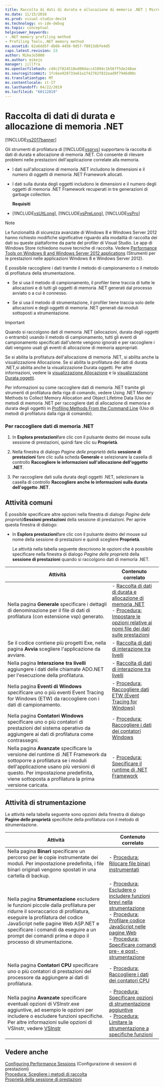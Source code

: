 ```yaml
---
title: Raccolta di dati di durata e allocazione di memoria .NET | Microsoft Docs
ms.date: 11/15/2016
ms.prod: visual-studio-dev14
ms.technology: vs-ide-debug
ms.topic: conceptual
helpviewer_keywords:
- .NET memory profiling method
- Profiling Tools,.NET memory method
ms.assetid: 62a6dd5f-db66-4456-9d57-f8913dbfe4d5
caps.latest.revision: 23
author: MikeJo5000
ms.author: mikejo
manager: jillfra
ms.openlocfilehash: c40c2f824518ed00dacc41094c1b567f5de248ae
ms.sourcegitcommit: 1fc6ee928733e61a1f42782f832ead9f7946d00c
ms.translationtype: MT
ms.contentlocale: it-IT
ms.lasthandoff: 04/22/2019
ms.locfileid: "60112819"
---
```

# <a name="collecting-net-memory-allocation-and-lifetime-data"></a>Raccolta di dati di durata e allocazione di memoria .NET
[!INCLUDE[vs2017banner](../includes/vs2017banner.md)]

Gli strumenti di profilatura di [!INCLUDE[vsprvs](../includes/vsprvs-md.md)] supportano la raccolta di dati di durata e allocazione di memoria .NET. Ciò consente di rilevare problemi nelle prestazioni dell'applicazione correlate alla memoria.  
  
- I dati sull'allocazione di memoria .NET includono le dimensioni e il numero di oggetti di memoria .NET Framework allocati.  
  
- I dati sulla durata degli oggetti includono le dimensioni e il numero degli oggetti di memoria .NET Framework recuperati in tre generazioni di garbage collection.  
  
  **Requisiti**  
  
- [!INCLUDE[vsUltLong](../includes/vsultlong-md.md)], [!INCLUDE[vsPreLong](../includes/vsprelong-md.md)], [!INCLUDE[vsPro](../includes/vspro-md.md)]  
  
> [!NOTE]
>  Le funzionalità di sicurezza avanzate di Windows 8 e Windows Server 2012 hanno richiesto modifiche significative riguardo alla modalità di raccolta dei dati su queste piattaforme da parte del profiler di Visual Studio. Le app di Windows Store richiedono nuove tecniche di raccolta. Vedere [Performance Tools on Windows 8 and Windows Server 2012 applications](../profiling/performance-tools-on-windows-8-and-windows-server-2012-applications.md) (Strumenti per le prestazioni nelle applicazioni Windows 8 e Windows Server 2012).  
  
 È possibile raccogliere i dati tramite il metodo di campionamento o il metodo di profilatura della strumentazione.  
  
- Se si usa il metodo di campionamento, il profiler tiene traccia di tutte le allocazioni e di tutti gli oggetti di memoria .NET generati dal processo avviato o a cui è connesso.  
  
- Se si usa il metodo di strumentazione, il profiler tiene traccia solo delle allocazioni e degli oggetti di memoria .NET generati dai moduli sottoposti a strumentazione.  
  
> [!IMPORTANT]
>  Quando si raccolgono dati di memoria .NET (allocazioni, durata degli oggetti o entrambi) usando il metodo di campionamento, tutti gli eventi di campionamento specificati dall'utente vengono ignorati e per raccogliere i dati vengono usati gli eventi di allocazione di memoria appropriati.  
  
 Se si abilita la profilatura dell'allocazione di memoria .NET, si abilita anche la visualizzazione Allocazione. Se si abilita la profilatura dei dati di durata .NET,si abilita anche la visualizzazione Durata oggetti. Per altre informazioni, vedere la [visualizzazione Allocazione](../profiling/dotnet-memory-allocations-view.md) e la [visualizzazione Durata oggetti](../profiling/object-lifetime-view.md).  
  
 Per informazioni su come raccogliere dati di memoria .NET tramite gli strumenti di profilatura della riga di comando, vedere Using .NET Memory Methods to Collect Memory Allocation and Object Lifetime Data (Uso dei metodi di memoria .NET per raccogliere dati di allocazione di memoria e durata degli oggetti) in [Profiling Methods From the Command Line](../profiling/using-profiling-methods-to-collect-performance-data-from-the-command-line.md) (Uso di metodi di profilatura dalla riga di comando).  
  
### <a name="to-collect-net-memory-data"></a>Per raccogliere dati di memoria .NET  
  
1. In **Esplora prestazioni**fare clic con il pulsante destro del mouse sulla sessione di prestazioni, quindi fare clic su **Proprietà**.  
  
2. Nella finestra di dialogo _Pagine delle proprietà_ della **sessione di prestazioni** fare clic sulla scheda **Generale** e selezionare la casella di controllo **Raccogliere le informazioni sull'allocazione dell'oggetto .NET**.  
  
3. Per raccogliere dati sulla durata degli oggetti .NET, selezionare la casella di controllo **Raccogliere anche le informazioni sulla durata dell'oggetto .NET**.  
  
## <a name="common-tasks"></a>Attività comuni  
 È possibile specificare altre opzioni nella finestra di dialogo _Pagine delle proprietà_**Sessioni prestazioni** della sessione di prestazioni. Per aprire questa finestra di dialogo:  
  
- In **Esplora prestazioni**fare clic con il pulsante destro del mouse sul nome della sessione di prestazioni e quindi scegliere **Proprietà**.  
  
  Le attività nella tabella seguente descrivono le opzioni che è possibile specificare nella finestra di dialogo _Pagine delle proprietà_ della **sessione di prestazioni** quando si raccolgono dati di memoria .NET.  
  
|Attività|Contenuto correlato|  
|----------|---------------------|  
|Nella pagina **Generale** specificare i dettagli di denominazione per il file di dati di profilatura (con estensione vsp) generato.|-   [Raccolta di dati di durata e allocazione di memoria .NET](../profiling/collecting-dotnet-memory-allocation-and-lifetime-data.md)<br />-   [Procedura: Impostare le opzioni relative ai nomi file dei dati sulle prestazioni](../profiling/how-to-set-performance-data-file-name-options.md)|  
|Se il codice contiene più progetti Exe, nella pagina **Avvia** scegliere l'applicazione da avviare.|-   [Raccolta di dati di interazione tra livelli](../profiling/collecting-tier-interaction-data.md)|  
|Nella pagina **Interazione tra livelli** aggiungere i dati delle chiamate ADO.NET per l'esecuzione della profilatura.|-   [Raccolta di dati di interazione tra livelli](../profiling/collecting-tier-interaction-data.md)|  
|Nella pagina **Eventi di Windows** specificare uno o più eventi Event Tracing for Windows (ETW) da raccogliere con i dati di campionamento.|-   [Procedura: Raccogliere dati ETW (Event Tracing for Windows)](../profiling/how-to-collect-event-tracing-for-windows-etw-data.md)|  
|Nella pagina **Contatori Windows** specificare uno o più contatori di prestazioni del sistema operativo da aggiungere ai dati di profilatura come contrassegni.|-   [Procedura: Raccogliere i dati dei contatori Windows](../profiling/how-to-collect-windows-counter-data.md)|  
|Nella pagina **Avanzate** specificare la versione del runtime di .NET Framework da sottoporre a profilatura se i moduli dell'applicazione usano più versioni di questo. Per impostazione predefinita, viene sottoposta a profilatura la prima versione caricata.|-   [Procedura: Specificare il runtime di .NET Framework](../profiling/how-to-specify-the-dotnet-framework-runtime.md)|  
  
## <a name="instrumentation-tasks"></a>Attività di strumentazione  
 Le attività nella tabella seguente sono opzioni della finestra di dialogo **Pagine delle proprietà** specifiche della profilatura con il metodo di strumentazione.  
  
|Attività|Contenuto correlato|  
|----------|---------------------|  
|Nella pagina **Binari** specificare un percorso per le copie instrumentate dei moduli. Per impostazione predefinita, i file binari originali vengono spostati in una cartella di backup.|-   [Procedura: Rilocare file binari instrumentati](../profiling/how-to-relocate-instrumented-binaries.md)|  
|Nella pagina **Strumentazione** escludere le funzioni piccole dalla profilatura per ridurre il sovraccarico di profilatura, eseguire la profilatura del codice JavaScript nelle pagine Web ASP.NET e specificare i comandi da eseguire a un prompt dei comandi prima e dopo il processo di strumentazione.|-   [Procedura: Escludere o includere funzioni brevi nella strumentazione](../profiling/how-to-exclude-or-include-short-functions-from-instrumentation.md)<br />-   [Procedura: Profilare codice JavaScript nelle pagine Web](../profiling/how-to-profile-javascript-code-in-web-pages.md)<br />-   [Procedura: Specificare comandi pre- e post-strumentazione](../profiling/how-to-specify-pre-and-post-instrument-commands.md)|  
|Nella pagina **Contatori CPU** specificare uno o più contatori di prestazioni del processore da aggiungere ai dati di profilatura.|-   [Procedura: Raccogliere i dati dei contatori CPU](../profiling/how-to-collect-cpu-counter-data.md)|  
|Nella pagina **Avanzate** specificare eventuali opzioni di VSInstr.exe aggiuntive, ad esempio le opzioni per includere o escludere funzioni specifiche. Per altre informazioni sulle opzioni di VSInstr, vedere [VSInstr](../profiling/vsinstr.md)|-   [Procedura: Specificare opzioni di strumentazione aggiuntive](../profiling/how-to-specify-additional-instrumentation-options.md)<br />-   [Procedura: Limitare la strumentazione a specifiche funzioni](../profiling/how-to-limit-instrumentation-to-specific-functions.md)|  
  
## <a name="see-also"></a>Vedere anche  
 [Configuring Performance Sessions](../profiling/configuring-performance-sessions.md)  (Configurazione di sessioni di prestazioni)  
 [Procedura: Scegliere i metodi di raccolta](../profiling/how-to-choose-collection-methods.md)   
 [Proprietà della sessione di prestazioni](../profiling/performance-session-properties.md)
